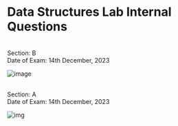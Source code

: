 <h1>Data Structures Lab Internal Questions</h1> <br />
Section: B <br />
Date of Exam: 14th December, 2023 <br />

![image](https://github.com/puneethsai001/Data-Structures-with-C/assets/83299062/eeaa111a-a7dc-4081-8a02-c7cef50c4b29)

<br />
Section: A <br />
Date of Exam: 14th December, 2023 <br />

![img](https://github.com/puneethsai001/Data-Structures-with-C/assets/83299062/2dfb7d9d-1ec1-4146-981a-76c6b53cc66c)
